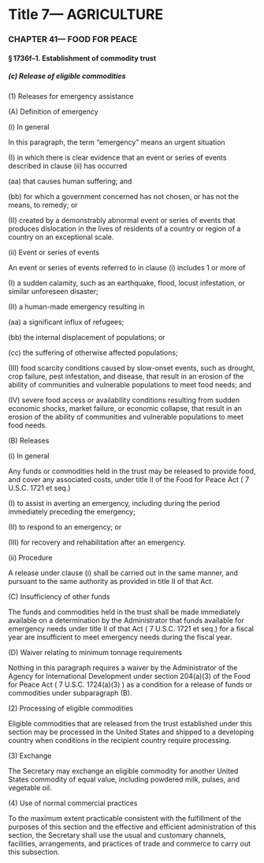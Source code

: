 
# Title 7— AGRICULTURE
### CHAPTER 41— FOOD FOR PEACE
#### § 1736f–1. Establishment of commodity trust
##### (c) Release of eligible commodities

(1) Releases for emergency assistance

(A) Definition of emergency

(i) In general

In this paragraph, the term “emergency” means an urgent situation

(I) in which there is clear evidence that an event or series of events described in clause (ii) has occurred

(aa) that causes human suffering; and

(bb) for which a government concerned has not chosen, or has not the means, to remedy; or

(II) created by a demonstrably abnormal event or series of events that produces dislocation in the lives of residents of a country or region of a country on an exceptional scale.

(ii) Event or series of events

An event or series of events referred to in clause (i) includes 1 or more of

(I) a sudden calamity, such as an earthquake, flood, locust infestation, or similar unforeseen disaster;

(II) a human-made emergency resulting in

(aa) a significant influx of refugees;

(bb) the internal displacement of populations; or

(cc) the suffering of otherwise affected populations;

(III) food scarcity conditions caused by slow-onset events, such as drought, crop failure, pest infestation, and disease, that result in an erosion of the ability of communities and vulnerable populations to meet food needs; and

(IV) severe food access or availability conditions resulting from sudden economic shocks, market failure, or economic collapse, that result in an erosion of the ability of communities and vulnerable populations to meet food needs.

(B) Releases

(i) In general

Any funds or commodities held in the trust may be released to provide food, and cover any associated costs, under title II of the Food for Peace Act ( 7 U.S.C. 1721 et seq.)

(I) to assist in averting an emergency, including during the period immediately preceding the emergency;

(II) to respond to an emergency; or

(III) for recovery and rehabilitation after an emergency.

(ii) Procedure

A release under clause (i) shall be carried out in the same manner, and pursuant to the same authority as provided in title II of that Act.

(C) Insufficiency of other funds

The funds and commodities held in the trust shall be made immediately available on a determination by the Administrator that funds available for emergency needs under title II of that Act ( 7 U.S.C. 1721 et seq.) for a fiscal year are insufficient to meet emergency needs during the fiscal year.

(D) Waiver relating to minimum tonnage requirements

Nothing in this paragraph requires a waiver by the Administrator of the Agency for International Development under section 204(a)(3) of the Food for Peace Act ( 7 U.S.C. 1724(a)(3) ) as a condition for a release of funds or commodities under subparagraph (B).

(2) Processing of eligible commodities

Eligible commodities that are released from the trust established under this section may be processed in the United States and shipped to a developing country when conditions in the recipient country require processing.

(3) Exchange

The Secretary may exchange an eligible commodity for another United States commodity of equal value, including powdered milk, pulses, and vegetable oil.

(4) Use of normal commercial practices

To the maximum extent practicable consistent with the fulfillment of the purposes of this section and the effective and efficient administration of this section, the Secretary shall use the usual and customary channels, facilities, arrangements, and practices of trade and commerce to carry out this subsection.
